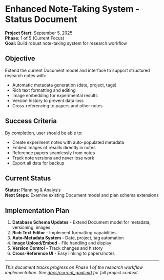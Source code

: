 # Enhanced Note-Taking System - Status Document

**Project Start:** September 5, 2025  
**Phase:** 1 of 5 (Current Focus)  
**Goal:** Build robust note-taking system for research workflow

## Objective

Extend the current Document model and interface to support structured research notes with:

- Automatic metadata generation (date, project, tags)
- Rich text formatting and editing
- Image embedding for experimental results
- Version history to prevent data loss
- Cross-referencing to papers and other notes

## Success Criteria

By completion, user should be able to:
- Create experiment notes with auto-populated metadata
- Embed images of results directly in notes
- Reference papers seamlessly from notes
- Track note versions and never lose work
- Export all data for backup

## Current Status

**Status:** Planning & Analysis  
**Next Steps:** Examine existing Document model and plan schema extensions

## Implementation Plan

1. **Database Schema Updates** - Extend Document model for metadata, versioning, images
2. **Rich Text Editor** - Implement formatting capabilities  
3. **Auto-Metadata System** - Date, project, tag automation
4. **Image Upload/Embed** - File handling and display
5. **Version Control** - Track changes and history
6. **Cross-Reference UI** - Easy linking to papers/notes

---
*This document tracks progress on Phase 1 of the research workflow implementation. See [docs/current_goal.md](../../current_goal.md) for full project context.*